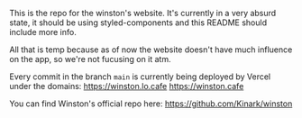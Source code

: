 This is the repo for the winston's website. It's currently in a very absurd state, it should be using styled-components and this README should include more info.

All that is temp because as of now the website doesn't have much influence on the app, so we're not fucusing on it atm.

Every commit in the branch `main` is currently being deployed by Vercel under the domains:
https://winston.lo.cafe
https://winston.cafe

You can find Winston's official repo here:
https://github.com/Kinark/winston
